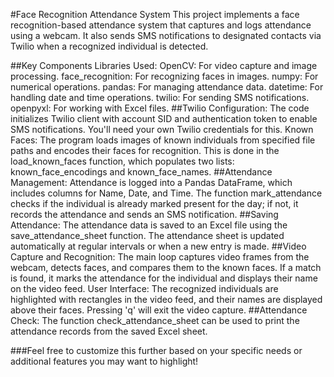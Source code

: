 #Face Recognition Attendance System
This project implements a face recognition-based attendance system that captures and logs attendance using a webcam. It also sends SMS notifications to designated contacts via Twilio when a recognized individual is detected.

##Key Components
Libraries Used:
OpenCV: For video capture and image processing.
face_recognition: For recognizing faces in images.
numpy: For numerical operations.
pandas: For managing attendance data.
datetime: For handling date and time operations.
twilio: For sending SMS notifications.
openpyxl: For working with Excel files.
##Twilio Configuration:
The code initializes Twilio client with account SID and authentication token to enable SMS notifications. You'll need your own Twilio credentials for this.
Known Faces:
The program loads images of known individuals from specified file paths and encodes their faces for recognition. This is done in the load_known_faces function, which populates two lists: known_face_encodings and known_face_names.
##Attendance Management:
Attendance is logged into a Pandas DataFrame, which includes columns for Name, Date, and Time. The function mark_attendance checks if the individual is already marked present for the day; if not, it records the attendance and sends an SMS notification.
##Saving Attendance:
The attendance data is saved to an Excel file using the save_attendance_sheet function. The attendance sheet is updated automatically at regular intervals or when a new entry is made.
##Video Capture and Recognition:
The main loop captures video frames from the webcam, detects faces, and compares them to the known faces. If a match is found, it marks the attendance for the individual and displays their name on the video feed.
User Interface:
The recognized individuals are highlighted with rectangles in the video feed, and their names are displayed above their faces. Pressing 'q' will exit the video capture.
##Attendance Check:
The function check_attendance_sheet can be used to print the attendance records from the saved Excel sheet.


###Feel free to customize this further based on your specific needs or additional features you may want to highlight!

